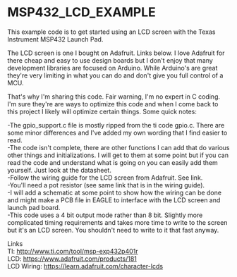 # MSP432_LCD_EXAMPLE
This example code is to get started using an LCD screen with the Texas Instrument MSP432 Launch Pad. 

The LCD screen is one I bought on Adafruit. Links below.  I love Adafruit for there cheap and easy to use design 
boards but I don't enjoy that many development libraries are focused on Arduino.  While Arduino's are great they're very
limiting in what you can do and don't give you full control of a MCU.  

That's why I'm sharing this code.  Fair warning, I'm no expert in C coding.  I'm sure they're are ways to optimize this 
code and when I come back to this project I likely will optimize certain things.  Some quick notes:

-The gpio_support.c file is mostly ripped from the ti code gpio.c.  There are some minor differences and I've added my own 
wording that I find easier to read. <br />
-The code isn't complete, there are other functions I can add that do various other things and initializations.  I will get 
to them at some point but if you can read the code and understand what is going on you can easily add them yourself.  Just
look at the datasheet. <br />
-Follow the wiring guide for the LCD screen from Adafruit.  See link. <br />
-You'll need a pot resistor (see same link that is in the wiring guide). <br />
-I will add a schematic at some point to show how the wiring can be done and might make a PCB file in EAGLE to interface
with the LCD screen and launch pad board. <br />
-This code uses a 4 bit output mode rather than 8 bit.  Slightly more complicated timing requirements and takes more time to 
write to the screen but it's an LCD screen.  You shouldn't need to write to it that fast anyway. <br />  

Links <br />
TI: http://www.ti.com/tool/msp-exp432p401r <br />
LCD: https://www.adafruit.com/products/181 <br />
LCD Wiring: https://learn.adafruit.com/character-lcds <br />
